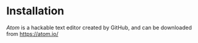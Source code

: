 # Installation

*Atom* is a hackable text editor created by GitHub, and can be downloaded from https://atom.io/
